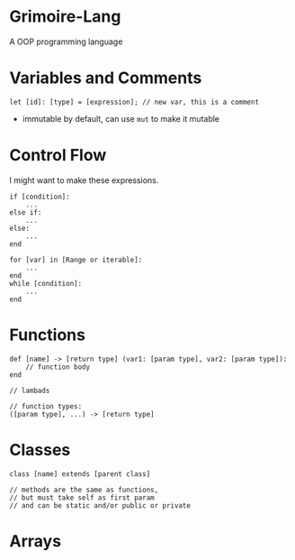 # Grimoire-Lang
A OOP programming language

# Variables and Comments
```
let [id]: [type] = [expression]; // new var, this is a comment
```
- immutable by default, can use `mut` to make it mutable
# Control Flow
I might want to make these expressions.
```
if [condition]:
	...
else if:
	...
else:
	...
end
```
```
for [var] in [Range or iterable]:
	...
end
while [condition]:
	...
end
```
# Functions
```
def [name] -> [return type] (var1: [param type], var2: [param type]):
	// function body
end

// lambads

// function types:
([param type], ...) -> [return type]
```
# Classes
```
class [name] extends [parent class]

// methods are the same as functions,
// but must take self as first param
// and can be static and/or public or private

```
# Arrays
```

```
